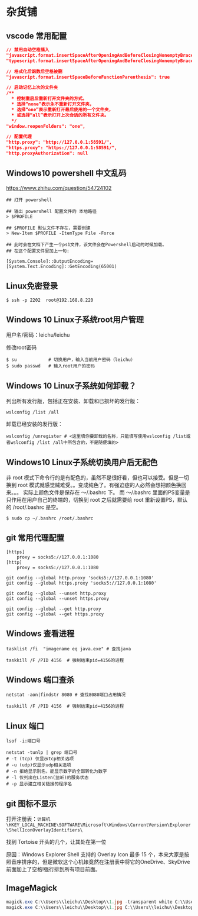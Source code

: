 # 杂货铺

## vscode 常用配置

```json
// 禁用自动空格插入
"javascript.format.insertSpaceAfterOpeningAndBeforeClosingNonemptyBraces": false 
"typescript.format.insertSpaceAfterOpeningAndBeforeClosingNonemptyBraces": false

// 格式化后函数后空格被删
"javascript.format.insertSpaceBeforeFunctionParenthesis": true

// 启动记忆上次的文件夹
/**
  * 控制重启后重新打开文件夹的方式。
  * 选择“none”表示永不重新打开文件夹，
  * 选择“one”表示重新打开最后使用的一个文件夹，
  * 或选择“all”表示打开上次会话的所有文件夹。
  */
"window.reopenFolders": "one",

// 配置代理
"http.proxy": "http://127.0.0.1:58591/",
"https.proxy": "https://127.0.0.1:58591/",
"http.proxyAuthorization": null

```


## Windows10 powershell 中文乱码
https://www.zhihu.com/question/54724102
```shell
## 打开 powershell

## 输出 powershell 配置文件的 本地路径
> $PROFILE

## $PROFILE 默认文件不存在，需要创建
> New-Item $PROFILE -ItemType File -Force

## 此时会在文档下产生一个ps1文件，该文件会在Powershell启动的时候加载。
## 在这个配置文件里加上一句:

[System.Console]::OutputEncoding=[System.Text.Encoding]::GetEncoding(65001)

```


## Linux免密登录
```shell
$ ssh -p 2202  root@192.168.8.220
```


## Windows 10 Linux子系统root用户管理

用户名/密码：leichu/leichu

修改root密码

```shell
$ su            # 切换用户，输入当前用户密码（leichu）
$ sudo passwd   # 输入root用户的密码
```


## Windows 10 Linux子系统如何卸载？

列出所有发行版，包括正在安装、卸载和已损坏的发行版：
```shell
wslconfig /list /all
```

卸载已经安装的发行版：

```shell
wslconfig /unregister # <这里填你要卸载的名称，只能填写使用wslconfig /list或者wslconfig /list /all中所包含的，不是随便填的>
```

## Windows10 Linux子系统切换用户后无配色
非 root 模式下命令行的是有配色的，虽然不是很好看，但也可以接受。但是一切换到 root 模式就感觉贼难受。。变成纯色了。有强迫症的人必然会想把颜色换回来。。。
实际上颜色文件是保存在 ～/.bashrc 下。
而 ～/.bashrc 里面的PS变量是只作用在用户自己的终端的，切换到 root 之后就需要给 root 重新设置PS，默认的 /root/.bashrc 是空。
```shell
$ sudo cp ~/.bashrc /root/.bashrc
```



## git 常用代理配置

```shell
[https]
    proxy = socks5://127.0.0.1:1080
[http]
    proxy = socks5://127.0.0.1:1080

git config --global http.proxy 'socks5://127.0.0.1:1080'
git config --global https.proxy 'socks5://127.0.0.1:1080'

git config --global --unset http.proxy
git config --global --unset https.proxy

git config --global --get http.proxy
git config --global --get https.proxy
```

## Windows 查看进程

```shell
tasklist /fi  "imagename eq java.exe" # 查找java
 
taskkill /F /PID 4156  # 强制结束pid=4156的进程
```

## Windows 端口查杀

```shell
netstat -aon|findstr 8080 # 查找8080端口占用情况
 
taskkill /F /PID 4156  # 强制结束pid=4156的进程
```

## Linux 端口

```shell
lsof -i:端口号
 
netstat -tunlp | grep 端口号
# -t (tcp) 仅显示tcp相关选项
# -u (udp)仅显示udp相关选项
# -n 拒绝显示别名，能显示数字的全部转化为数字
# -l 仅列出在Listen(监听)的服务状态
# -p 显示建立相关链接的程序名

```

## git 图标不显示
打开注册表：`计算机\HKEY_LOCAL_MACHINE\SOFTWARE\Microsoft\Windows\CurrentVersion\Explorer\ShellIconOverlayIdentifiers\`

找到 Tortoise 开头的几个，让其处在第一位

原因：Windows Explorer Shell 支持的 Overlay Icon 最多 15 个，本来大家是按照音序排序的，但是微软这个心机婊竟然在注册表中将它的OneDrive、SkyDrive前面加上了空格!强行排到所有项目前面。

## ImageMagick
```powershell
magick.exe C:\\Users\\leichu\\Desktop\\1.jpg -transparent white C:\\Users\\leichu\\Desktop\\1.png
magick.exe C:\\Users\\leichu\\Desktop\\1.jpg C:\\Users\\leichu\\Desktop\\2.png
```